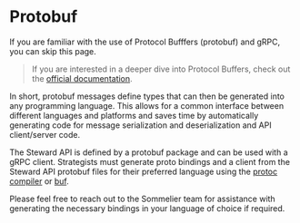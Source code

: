 # Protobuf

If you are familiar with the use of Protocol Bufffers (protobuf) and gRPC, you can skip this page.

> If you are interested in a deeper dive into Protocol Buffers, check out the [official documentation](https://protobuf.dev).

In short, protobuf messages define types that can then be generated into any programming language. This allows for a common interface between different languages and platforms and saves time by automatically generating code for message serialization and deserialization and API client/server code.

The Steward API is defined by a protobuf package and can be used with a gRPC client. Strategists must generate proto bindings and a client from the Steward API protobuf files for their preferred language using the [protoc compiler](https://grpc.io/docs/protoc-installation/) or [buf](https://buf.build).

Please feel free to reach out to the Sommelier team for assistance with generating the necessary bindings in your language of choice if required.
